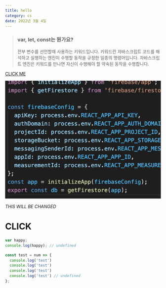 ```yaml
---
title: hello
category: cs
date: 2022년 3월 4일
---
```


> ### var, let, const는 뭔가요?
>
> 전부 변수를 선언할때 사용하는 키워드입니다. 키워드란 자바스크립트 코드를 해석하고 실행하는 엔진이 수행할 동작을 규정한 일종의 명령어입니다.
> 자바스크립트 엔진은 키워드를 만나면 자신이 수행해야 할 약속된 동작을 수행합니다.

<a href="https://google.com">CLICK ME</a>

<img src="public/images/test.png" alt="code" />

_THIS WILL BE CHANGED_

<h1>CLICK</h1>

```javascript
var happy;
console.log(happy); // undefined
```

```javascript
const test = num => {
  console.log('test')
  console.log('test')
  console.log('test')
  console.log('test') // undefined
};
```
